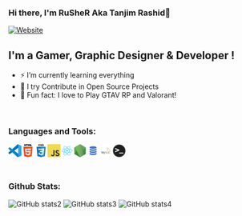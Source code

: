 ### Hi there, I'm RuSheR Aka Tanjim Rashid👋

[![Website](https://img.shields.io/website?label=Contact&style=for-the-badge&url=https%3A%2F%2Ffb.com/ALFAMAS)](https://tanjim.freewebhostmost.com/)

## I'm a Gamer, Graphic Designer & Developer !

- ⚡ I’m currently learning everything
- 🥅 I try Contribute in Open Source Projects
- 🌱 Fun fact: I love to Play GTAV RP and Valorant!
<br />

### Languages and Tools:

<img align="left" alt="Visual Studio Code" width="26px" src="https://raw.githubusercontent.com/github/explore/80688e429a7d4ef2fca1e82350fe8e3517d3494d/topics/visual-studio-code/visual-studio-code.png" />
<img align="left" alt="HTML5" width="26px" src="https://raw.githubusercontent.com/github/explore/80688e429a7d4ef2fca1e82350fe8e3517d3494d/topics/html/html.png" />
<img align="left" alt="CSS3" width="26px" src="https://raw.githubusercontent.com/github/explore/80688e429a7d4ef2fca1e82350fe8e3517d3494d/topics/css/css.png" />
<img align="left" alt="JavaScript" width="26px" src="https://raw.githubusercontent.com/github/explore/80688e429a7d4ef2fca1e82350fe8e3517d3494d/topics/javascript/javascript.png" />
<img align="left" alt="React" width="26px" src="https://raw.githubusercontent.com/github/explore/80688e429a7d4ef2fca1e82350fe8e3517d3494d/topics/react/react.png" />
<img align="left" alt="Node.js" width="26px" src="https://raw.githubusercontent.com/github/explore/80688e429a7d4ef2fca1e82350fe8e3517d3494d/topics/nodejs/nodejs.png" />
<img align="left" alt="SQL" width="26px" src="https://raw.githubusercontent.com/github/explore/80688e429a7d4ef2fca1e82350fe8e3517d3494d/topics/sql/sql.png" />
<img align="left" alt="MySQL" width="26px" src="https://raw.githubusercontent.com/github/explore/80688e429a7d4ef2fca1e82350fe8e3517d3494d/topics/mysql/mysql.png" />
<img align="left" alt="Terminal" width="26px" src="https://raw.githubusercontent.com/github/explore/80688e429a7d4ef2fca1e82350fe8e3517d3494d/topics/terminal/terminal.png" />
<br />
<br />
<br />

### Github Stats:

![GitHub stats2](https://github-profile-trophy.vercel.app/?username=TBxRuSheR&theme=darkhub&no-frame=false&no-bg=true&margin-w=4)
![GitHub stats3](https://github-readme-stats.vercel.app/api/top-langs/?username=TBxRuSheR&theme=react&hide_border=false&include_all_commits=false&count_private=false&layout=compact)
![GitHub stats4](https://github-readme-streak-stats.herokuapp.com/?user=TBxRuSheR&theme=react&hide_border=false)
